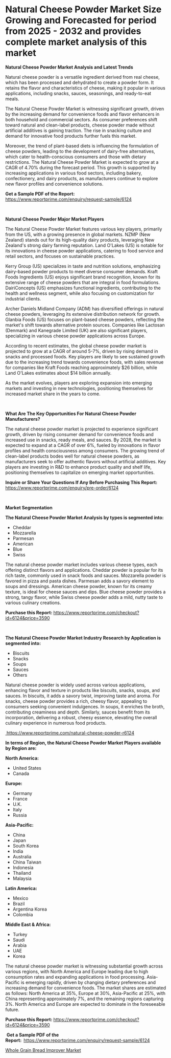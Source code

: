 <p><h1>Natural Cheese Powder Market Size Growing and Forecasted for period from 2025 - 2032 and provides complete market analysis of this market</h1></p><p><strong>Natural Cheese Powder Market Analysis and Latest Trends</strong></p>
<p><p>Natural cheese powder is a versatile ingredient derived from real cheese, which has been processed and dehydrated to create a powder form. It retains the flavor and characteristics of cheese, making it popular in various applications, including snacks, sauces, seasonings, and ready-to-eat meals. </p><p>The Natural Cheese Powder Market is witnessing significant growth, driven by the increasing demand for convenience foods and flavor enhancers in both household and commercial sectors. As consumer preferences shift toward natural and clean-label products, cheese powder made without artificial additives is gaining traction. The rise in snacking culture and demand for innovative food products further fuels this market. </p><p>Moreover, the trend of plant-based diets is influencing the formulation of cheese powders, leading to the development of dairy-free alternatives, which cater to health-conscious consumers and those with dietary restrictions. The Natural Cheese Powder Market is expected to grow at a CAGR of 4.70% during the forecast period. This growth is supported by increasing applications in various food sectors, including bakery, confectionery, and dairy products, as manufacturers continue to explore new flavor profiles and convenience solutions.</p></p>
<p><strong>Get a Sample PDF of the Report:&nbsp;</strong> <a href="https://www.reportprime.com/enquiry/request-sample/6124?utm_campaign=3516&utm_medium=2&utm_source=Github&utm_content=ia&utm_term=19032025&utm_id=natural-cheese-powder">https://www.reportprime.com/enquiry/request-sample/6124</a></p>
<p>&nbsp;</p>
<p><strong>Natural Cheese Powder Major Market Players</strong></p>
<p><p>The Natural Cheese Powder Market features various key players, primarily from the US, with a growing presence in global markets. NZMP (New Zealand) stands out for its high-quality dairy products, leveraging New Zealand's strong dairy farming reputation. Land O'Lakes (US) is notable for its innovations in cheese powder applications, catering to food service and retail sectors, and focuses on sustainable practices.</p><p>Kerry Group (US) specializes in taste and nutrition solutions, emphasizing dairy-based powder products to meet diverse consumer demands. Kraft Foods Ingredients (US) enjoys significant brand recognition, known for its extensive range of cheese powders that are integral in food formulations. DairiConcepts (US) emphasizes functional ingredients, contributing to the health and wellness segment, while also focusing on customization for industrial clients.</p><p>Archer Daniels Midland Company (ADM) has diversified offerings in natural cheese powders, leveraging its extensive distribution network for growth. Glanbia Foods (US) focuses on plant-based cheese powders, reflecting the market's shift towards alternative protein sources. Companies like Lactosan (Denmark) and Kanegrade Limited (UK) are also significant players, specializing in various cheese powder applications across Europe.</p><p>According to recent estimates, the global cheese powder market is projected to grow at a CAGR of around 5-7%, driven by rising demand in snacks and processed foods. Key players are likely to see sustained growth due to the increasing trend towards convenience foods, with sales revenue for companies like Kraft Foods reaching approximately $26 billion, while Land O'Lakes estimates about $14 billion annually.</p><p>As the market evolves, players are exploring expansion into emerging markets and investing in new technologies, positioning themselves for increased market share in the years to come.</p></p>
<p>&nbsp;</p>
<p><strong>What Are The Key Opportunities For Natural Cheese Powder Manufacturers?</strong></p>
<p><p>The natural cheese powder market is projected to experience significant growth, driven by rising consumer demand for convenience foods and increased use in snacks, ready meals, and sauces. By 2028, the market is expected to expand at a CAGR of over 6%, fueled by innovations in flavor profiles and health consciousness among consumers. The growing trend of clean-label products bodes well for natural cheese powders, as manufacturers seek to offer authentic flavors without artificial additives. Key players are investing in R&D to enhance product quality and shelf life, positioning themselves to capitalize on emerging market opportunities.</p></p>
<p><strong>Inquire or Share Your Questions If Any Before Purchasing This Report:</strong> <a href="https://www.reportprime.com/enquiry/pre-order/6124?utm_campaign=3516&utm_medium=2&utm_source=Github&utm_content=ia&utm_term=19032025&utm_id=natural-cheese-powder">https://www.reportprime.com/enquiry/pre-order/6124</a></p>
<p>&nbsp;</p>
<p><strong>Market Segmentation</strong></p>
<p><strong>The Natural Cheese Powder Market Analysis by types is segmented into:</strong></p>
<p><ul><li>Cheddar</li><li>Mozzarella</li><li>Parmesan</li><li>American</li><li>Blue</li><li>Swiss</li></ul></p>
<p><p>The natural cheese powder market includes various cheese types, each offering distinct flavors and applications. Cheddar powder is popular for its rich taste, commonly used in snack foods and sauces. Mozzarella powder is favored in pizza and pasta dishes. Parmesan adds a savory element to soups and dressings. American cheese powder, known for its creamy texture, is ideal for cheese sauces and dips. Blue cheese powder provides a strong, tangy flavor, while Swiss cheese powder adds a mild, nutty taste to various culinary creations.</p></p>
<p><strong>Purchase this Report:&nbsp;</strong><a href="https://www.reportprime.com/checkout?id=6124&price=3590&utm_campaign=3516&utm_medium=2&utm_source=Github&utm_content=ia&utm_term=19032025&utm_id=natural-cheese-powder">https://www.reportprime.com/checkout?id=6124&price=3590</a></p>
<p>&nbsp;</p>
<p><strong>The Natural Cheese Powder Market Industry Research by Application is segmented into:</strong></p>
<p><ul><li>Biscuits</li><li>Snacks</li><li>Soups</li><li>Sauces</li><li>Others</li></ul></p>
<p><p>Natural cheese powder is widely used across various applications, enhancing flavor and texture in products like biscuits, snacks, soups, and sauces. In biscuits, it adds a savory twist, improving taste and aroma. For snacks, cheese powder provides a rich, cheesy flavor, appealing to consumers seeking convenient indulgences. In soups, it enriches the broth, contributing creaminess and depth. Similarly, sauces benefit from its incorporation, delivering a robust, cheesy essence, elevating the overall culinary experience in numerous food products.</p></p>
<p><a href="https://www.reportprime.com/natural-cheese-powder-r6124?utm_campaign=3516&utm_medium=2&utm_source=Github&utm_content=ia&utm_term=19032025&utm_id=natural-cheese-powder">&nbsp;https://www.reportprime.com/natural-cheese-powder-r6124</a></p>
<p><strong>In terms of Region, the Natural Cheese Powder Market Players available by Region are:</strong></p>
<p>
    <p> <strong> North America: </strong>
        <ul>
            <li>United States</li>
            <li>Canada</li>
        </ul>
        </p> 
    <p> <strong> Europe: </strong>
        <ul>
            <li>Germany</li>
            <li>France</li>
            <li>U.K.</li>
            <li>Italy</li>
            <li>Russia</li>
        </ul>
        </p> 
    <p> <strong> Asia-Pacific: </strong>
        <ul>
            <li>China</li>
            <li>Japan</li>
            <li>South Korea</li>
            <li>India</li>
            <li>Australia</li>
            <li>China Taiwan</li>
            <li>Indonesia</li>
            <li>Thailand</li>
            <li>Malaysia</li>
        </ul>
        </p> 
    <p> <strong> Latin America: </strong>
        <ul>
            <li>Mexico</li>
            <li>Brazil</li>
            <li>Argentina Korea</li>
            <li>Colombia</li>
        </ul>
        </p> 
    <p> <strong> Middle East & Africa: </strong>
        <ul>
            <li>Turkey</li>
            <li>Saudi</li>
            <li>Arabia</li>
            <li>UAE</li>
            <li>Korea</li>
        </ul>
    </p>
    </p>
<p><p>The natural cheese powder market is witnessing substantial growth across various regions, with North America and Europe leading due to high consumption rates and expanding applications in food processing. Asia-Pacific is emerging rapidly, driven by changing dietary preferences and increasing demand for convenience foods. The market shares are estimated as follows: North America at 35%, Europe at 30%, Asia-Pacific at 25%, with China representing approximately 7%, and the remaining regions capturing 3%. North America and Europe are expected to dominate in the foreseeable future.</p></p>
<p><strong>Purchase this Report: </strong><a href="https://www.reportprime.com/checkout?id=6124&price=3590&utm_campaign=3516&utm_medium=2&utm_source=Github&utm_content=ia&utm_term=19032025&utm_id=natural-cheese-powder">https://www.reportprime.com/checkout?id=6124&price=3590</a></p>
<p>&nbsp;<strong>Get a Sample PDF of the Report:&nbsp;&nbsp;</strong><a href="https://www.reportprime.com/enquiry/request-sample/6124?utm_campaign=3516&utm_medium=2&utm_source=Github&utm_content=ia&utm_term=19032025&utm_id=natural-cheese-powder">https://www.reportprime.com/enquiry/request-sample/6124</a></p>
<p><strong></strong></p>
<p><p><a href="https://github.com/maseykokosq1/Market-Research-Report-List-1/blob/main/whole-grain-bread-improver-market.md?utm_campaign=3516&utm_medium=2&utm_source=Github&utm_content=ia&utm_term=19032025&utm_id=natural-cheese-powder">Whole Grain Bread Improver Market</a></p></p>
